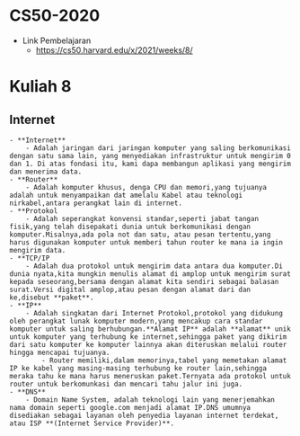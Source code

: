 # CS50-2020
- Link Pembelajaran
    - https://cs50.harvard.edu/x/2021/weeks/8/

# Kuliah 8
## Internet
    - **Internet** 
        - Adalah jaringan dari jaringan komputer yang saling berkomunikasi dengan satu sama lain, yang menyediakan infrastruktur untuk mengirim 0 dan 1. Di atas fondasi itu, kami dapa membangun aplikasi yang mengirim dan menerima data.
    - **Router**  
        - Adalah komputer khusus, denga CPU dan memori,yang tujuanya adalah untuk menyampaikan dat amelalu Kabel atau teknologi nirkabel,antara perangkat lain di internet.
    - **Protokol 
        - Adalah seperangkat konvensi standar,seperti jabat tangan fisik,yang telah disepakati dunia untuk berkomunikasi dengan komputer.Misalnya,ada pola not dan satu, atau pesan tertentu,yang harus digunakan komputer untuk memberi tahun router ke mana ia ingin mengirim data.
    - **TCP/IP
        - Adalah dua protokol untuk mengirim data antara dua komputer.Di dunia nyata,kita mungkin menulis alamat di amplop untuk mengirim surat kepada seseorang,bersama dengan alamat kita sendiri sebagai balasan surat.Versi digital amplop,atau pesan dengan alamat dari dan ke,disebut **paket**.
    - **IP**
        - Adalah singkatan dari Internet Protokol,protokol yang didukung oleh perangkat lunak komputer modern,yang mencakup cara standar komputer untuk saling berhubungan.**Alamat IP** adalah **alamat** unik untuk komputer yang terhubung ke internet,sehingga paket yang dikirim dari satu komputer ke komputer lainnya akan diteruskan melalui router hingga mencapai tujuanya.
            - Router memiliki,dalam memorinya,tabel yang memetakan alamat IP ke kabel yang masing-masing terhubung ke router lain,sehingga meraka tahu ke mana harus meneruskan paket.Ternyata ada protokol untuk router untuk berkomunkasi dan mencari tahu jalur ini juga.
    - **DNS**
        - Domain Name System, adalah teknologi lain yang menerjemahkan nama domain seperti google.com menjadi alamat IP.DNS umumnya disediakan sebagai layanan oleh penyedia layanan internet terdekat, atau ISP **(Internet Service Provider)**. 
